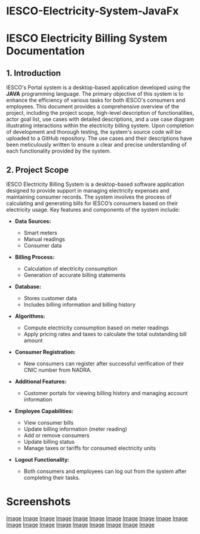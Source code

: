 # IESCO-Electricity-System-JavaFx

# IESCO Electricity Billing System Documentation

## 1. Introduction

IESCO's Portal system is a desktop-based application developed using the **JAVA** programming language. The primary objective of this system is to enhance the efficiency of various tasks for both IESCO's consumers and employees. This document provides a comprehensive overview of the project, including the project scope, high-level description of functionalities, actor goal list, use cases with detailed descriptions, and a use case diagram illustrating interactions within the electricity billing system. Upon completion of development and thorough testing, the system's source code will be uploaded to a GitHub repository. The use cases and their descriptions have been meticulously written to ensure a clear and precise understanding of each functionality provided by the system.

## 2. Project Scope

IESCO Electricity Billing System is a desktop-based software application designed to provide support in managing electricity expenses and maintaining consumer records. The system involves the process of calculating and generating bills for IESCO’s consumers based on their electricity usage. Key features and components of the system include:

- **Data Sources:**
  - Smart meters
  - Manual readings
  - Consumer data

- **Billing Process:**
  - Calculation of electricity consumption
  - Generation of accurate billing statements

- **Database:**
  - Stores customer data
  - Includes billing information and billing history

- **Algorithms:**
  - Compute electricity consumption based on meter readings
  - Apply pricing rates and taxes to calculate the total outstanding bill amount

- **Consumer Registration:**
  - New consumers can register after successful verification of their CNIC number from NADRA.

- **Additional Features:**
  - Customer portals for viewing billing history and managing account information

- **Employee Capabilities:**
  - View consumer bills
  - Update billing information (meter reading)
  - Add or remove consumers
  - Update billing status
  - Manage taxes or tariffs for consumed electricity units

- **Logout Functionality:**
  - Both consumers and employees can log out from the system after completing their tasks.
 
# Screenshots
[Image](1.PNG)
[Image](2.PNG)
[Image](3.PNG)
[Image](4.PNG)
[Image](5.PNG)
[Image](6.PNG)
[Image](7.PNG)
[Image](8.PNG)
[Image](9.PNG)
[Image](10.PNG)
[Image](11.PNG)
[Image](12.PNG)
[Image](13.PNG)
[Image](14.PNG)
[Image](15.PNG)
[Image](16.PNG)
[Image](17.PNG)
[Image](18.PNG)
[Image](19.PNG)
[Image](20.PNG)
